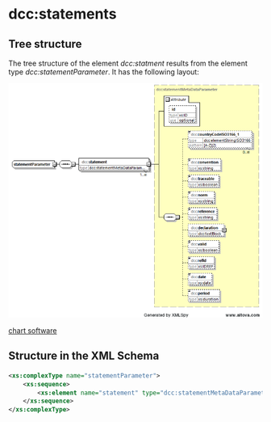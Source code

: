 # dcc:statements

## Tree structure

The tree structure of the element *dcc:statment* results from the element type *dcc:statementParameter*. It has the following layout:

<img src="../../images/statementParameter.png" alt="statementParameter" width="830" />

[chart software](../XSD_diagramviewer.md)


## Structure in the XML Schema
```xml
<xs:complexType name="statementParameter">
    <xs:sequence>
        <xs:element name="statement" type="dcc:statementMetaDataParameter" maxOccurs="unbounded"/>
    </xs:sequence>
</xs:complexType>
```
